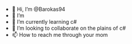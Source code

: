 - 👋 Hi, I’m @Barokas94
- 👀 I’m 
- 🌱 I’m currently learning c#
- 💞️ I’m looking to collaborate on the plains of c#
- 📫 How to reach me through your mom

<!---
Barokas94/Barokas94 is a ✨ special ✨ repository because its `README.md` (this file) appears on your GitHub profile.
You can click the Preview link to take a look at your changes.
--->
